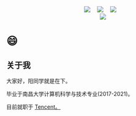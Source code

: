 <div align="center">
  <!-- [![StuY's GitHub stats](https://github-readme-stats.vercel.app/api?username=eternity6666)](https://github.com/eternity6666) -->
  <div align="center">
    <a href="https://yangzuohua.top"><img src="https://img.shields.io/badge/Website-博客-blue" /></a>&emsp;
    <a href="https://twitter.com/StuCoder"><img src="https://img.shields.io/badge/Twitter-推特-blue" /></a>&emsp;
    <a href="https://space.bilibili.com/336307339/"><img src="https://img.shields.io/badge/Bilibili-B站-ff69b4" /></a>&emsp;
  </div>
  <img src="https://github-readme-stats.vercel.app/api/top-langs/?username=eternity6666&layout=compact"/>
</div>

# 😄
## 关于我

大家好，阳同学就是在下。

毕业于南昌大学计算机科学与技术专业(2017-2021)。

目前就职于 <a href="https://github.com/Tencent"> Tencent。
